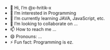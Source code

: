 - 👋 Hi, I’m @x-hritik-x
- 👀 I’m interested in Programming 
- 🌱 I’m currently learning JAVA, JavaScript, etc.
- 💞️ I’m looking to collaborate on ...
- 📫 How to reach me ...
- 😄 Pronouns: ...
- ⚡ Fun fact: Programming is ez.

<!---
x-hritik-x/x-hritik-x is a ✨ special ✨ repository because its `README.md` (this file) appears on your GitHub profile.
You can click the Preview link to take a look at your changes.
--->
